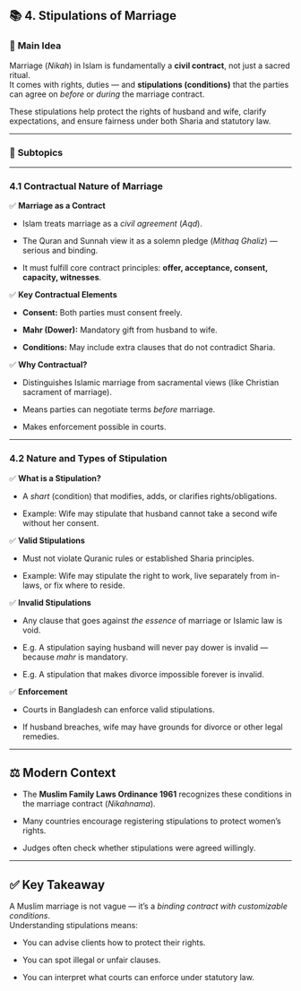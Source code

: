 
## 📚 **4. Stipulations of Marriage**

### 🔑 **Main Idea**

Marriage (_Nikah_) in Islam is fundamentally a **civil contract**, not just a sacred ritual.  
It comes with rights, duties — and **stipulations (conditions)** that the parties can agree on _before_ or _during_ the marriage contract.

These stipulations help protect the rights of husband and wife, clarify expectations, and ensure fairness under both Sharia and statutory law.

---

### 🧩 **Subtopics**

---

### **4.1 Contractual Nature of Marriage**

✅ **Marriage as a Contract**

- Islam treats marriage as a _civil agreement_ (_Aqd_).
    
- The Quran and Sunnah view it as a solemn pledge (_Mithaq Ghaliz_) — serious and binding.
    
- It must fulfill core contract principles: **offer, acceptance, consent, capacity, witnesses**.
    

✅ **Key Contractual Elements**

- **Consent:** Both parties must consent freely.
    
- **Mahr (Dower):** Mandatory gift from husband to wife.
    
- **Conditions:** May include extra clauses that do not contradict Sharia.
    

✅ **Why Contractual?**

- Distinguishes Islamic marriage from sacramental views (like Christian sacrament of marriage).
    
- Means parties can negotiate terms _before_ marriage.
    
- Makes enforcement possible in courts.
    

---

### **4.2 Nature and Types of Stipulation**

✅ **What is a Stipulation?**

- A _shart_ (condition) that modifies, adds, or clarifies rights/obligations.
    
- Example: Wife may stipulate that husband cannot take a second wife without her consent.
    

✅ **Valid Stipulations**

- Must not violate Quranic rules or established Sharia principles.
    
- Example: Wife may stipulate the right to work, live separately from in-laws, or fix where to reside.
    

✅ **Invalid Stipulations**

- Any clause that goes against _the essence_ of marriage or Islamic law is void.
    
- E.g. A stipulation saying husband will never pay dower is invalid — because _mahr_ is mandatory.
    
- E.g. A stipulation that makes divorce impossible forever is invalid.
    

✅ **Enforcement**

- Courts in Bangladesh can enforce valid stipulations.
    
- If husband breaches, wife may have grounds for divorce or other legal remedies.
    

---

## ⚖️ **Modern Context**

- The **Muslim Family Laws Ordinance 1961** recognizes these conditions in the marriage contract (_Nikahnama_).
    
- Many countries encourage registering stipulations to protect women’s rights.
    
- Judges often check whether stipulations were agreed willingly.
    

---

## ✅ **Key Takeaway**

A Muslim marriage is not vague — it’s a _binding contract with customizable conditions_.  
Understanding stipulations means:

- You can advise clients how to protect their rights.
    
- You can spot illegal or unfair clauses.
    
- You can interpret what courts can enforce under statutory law.
    
